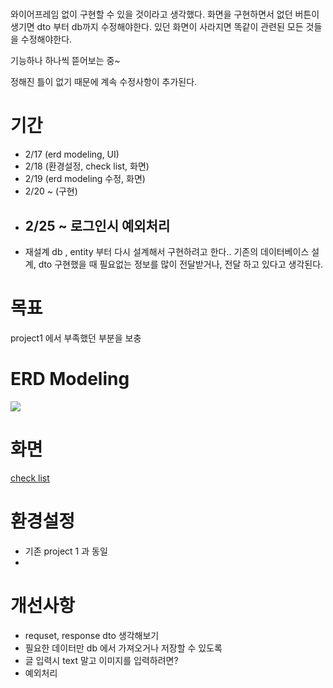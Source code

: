 # 
  와이어프레임 없이 구현할 수 있을 것이라고 생각했다.
  화면을 구현하면서 없던 버튼이 생기면 dto 부터 db까지 수정해야한다.
  있던 화면이 사라지면 똑같이 관련된 모든 것들을 수정해야한다.

  기능하나 하나씩 뜯어보는 중~
  
  정해진 틀이 없기 때문에 계속 수정사항이 추가된다.
# 기간
- 2/17 (erd modeling, UI)
- 2/18 (환경설정, check list, 화면)
- 2/19 (erd modeling 수정, 화면)
- 2/20 ~ (구현)
- 2/25 ~ 로그인시 예외처리
  ---
- 재설계 db , entity 부터 다시 설계해서 구현하려고 한다..
  기존의 데이터베이스 설계, dto 구현했을 때 필요없는 정보를 많이 전달받거나, 전달 하고 있다고 생각된다.

# 목표
project1 에서 부족했던 부분을 보충

# ERD Modeling
<img src="https://github.com/hiyigh/project2/assets/112844031/4703e732-c795-418a-b40b-0e3539e14ea5">

# 화면
[check list](https://tricolor-havarti-76a.notion.site/check-list-6ec5d91d92dc4bd0b556a20d708ae885?pvs=4)
# 환경설정
- 기존 project 1 과 동일
- 
# 개선사항
- requset, response dto 생각해보기
- 필요한 데이터만 db 에서 가져오거나 저장할 수 있도록
- 글 입력시 text 말고 이미지를 입력하려면?
- 예외처리 
